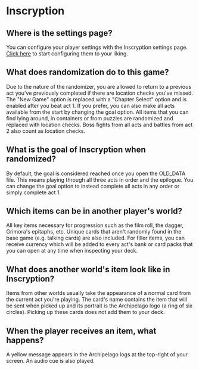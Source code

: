 # Inscryption

## Where is the settings page?
You can configure your player settings with the Inscryption settings page. [Click here](../player-settings) to start configuring them to your liking.

## What does randomization do to this game?
Due to the nature of the randomizer, you are allowed to return to a previous act you've previously completed if there are location checks you've missed. The "New Game" option is replaced with a "Chapter Select" option and is enabled after you beat act 1. If you prefer, you can also make all acts available from the start by changing the goal option. All items that you can find lying around, in containers or from puzzles are randomized and replaced with location checks. Boss fights from all acts and battles from act 2 also count as location checks.

## What is the goal of Inscryption when randomized?
By default, the goal is considered reached once you open the OLD_DATA file. This means playing through all three acts in order and the epilogue. You can change the goal option to instead complete all acts in any order or simply complete act 1.

## Which items can be in another player's world?
All key items necessary for progression such as the film roll, the dagger, Grimora's epitaphs, etc. Unique cards that aren't randomly found in the base game (e.g. talking cards) are also included. For filler items, you can receive currency which will be added to every act's bank or card packs that you can open at any time when inspecting your deck.

## What does another world's item look like in Inscryption?
Items from other worlds usually take the appearance of a normal card from the current act you're playing. The card's name contains the item that will be sent when picked up and its portrait is the Archipelago logo (a ring of six circles). Picking up these cards does not add them to your deck.

## When the player receives an item, what happens?
A yellow message appears in the Archipelago logs at the top-right of your screen. An audio cue is also played.
